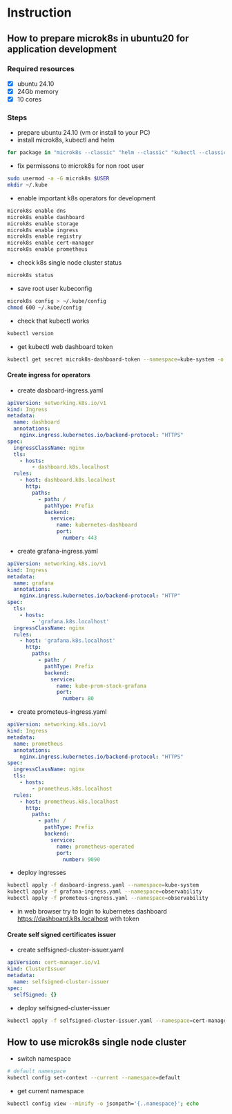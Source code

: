 # Instruction
## How to prepare microk8s in ubuntu20 for application development

### Required resources
- [X] ubuntu 24.10
- [X] 24Gb memory
- [X] 10 cores

### Steps
- prepare ubuntu 24.10 (vm or install to your PC)
- install microk8s, kubectl and helm
```bash
for package in "microk8s --classic" "helm --classic" "kubectl --classic" ; do sudo snap install $package; done
```
- fix permissons to microk8s for non root user
```bash
sudo usermod -a -G microk8s $USER
mkdir ~/.kube
```
- enable important k8s operators for development
```bash
microk8s enable dns
microk8s enable dashboard
microk8s enable storage
microk8s enable ingress
microk8s enable registry
microk8s enable cert-manager
microk8s enable prometheus
```
- check k8s single node cluster status
```bash
microk8s status
```
- save root user kubeconfig
```bash
microk8s config > ~/.kube/config
chmod 600 ~/.kube/config
```
- check that kubectl works
```bash
kubectl version
```
- get kubectl web dashboard token
```bash
kubectl get secret microk8s-dashboard-token --namespace=kube-system -o jsonpath="{.data.token}" | base64 --decode ; echo
```
#### Create ingress for operators
- create dasboard-ingress.yaml
```yaml
apiVersion: networking.k8s.io/v1
kind: Ingress
metadata:
  name: dashboard
  annotations:
    nginx.ingress.kubernetes.io/backend-protocol: "HTTPS"
spec:
  ingressClassName: nginx
  tls:
    - hosts:
        - dashboard.k8s.localhost
  rules:
    - host: dashboard.k8s.localhost
      http:
        paths:
          - path: /
            pathType: Prefix
            backend:
              service:
                name: kubernetes-dashboard
                port:
                  number: 443
```
- create grafana-ingress.yaml
```yaml
apiVersion: networking.k8s.io/v1
kind: Ingress
metadata:
  name: grafana
  annotations:
    nginx.ingress.kubernetes.io/backend-protocol: "HTTP"
spec:
  tls:
    - hosts:
        - 'grafana.k8s.localhost'
  ingressClassName: nginx
  rules:
    - host: 'grafana.k8s.localhost'
      http:
        paths:
          - path: /
            pathType: Prefix
            backend:
              service:
                name: kube-prom-stack-grafana
                port:
                  number: 80
```
- create prometeus-ingress.yaml
```yaml
apiVersion: networking.k8s.io/v1
kind: Ingress
metadata:
  name: prometheus
  annotations:
    nginx.ingress.kubernetes.io/backend-protocol: "HTTPS"
spec:
  ingressClassName: nginx
  tls:
    - hosts:
        - prometheus.k8s.localhost
  rules:
    - host: prometheus.k8s.localhost
      http:
        paths:
          - path: /
            pathType: Prefix
            backend:
              service:
                name: prometheus-operated
                port:
                  number: 9090
```
- deploy ingresses
```bash
kubectl apply -f dasboard-ingress.yaml --namespace=kube-system
kubectl apply -f grafana-ingress.yaml --namespace=observability
kubectl apply -f prometeus-ingress.yaml --namespace=observability
```
- in web browser try to login to kubernetes dashboard https://dashboard.k8s.localhost with token

#### Create self signed certificates issuer
- create selfsigned-cluster-issuer.yaml
```yaml
apiVersion: cert-manager.io/v1
kind: ClusterIssuer
metadata:
  name: selfsigned-cluster-issuer
spec:
  selfSigned: {}
```
- deploy selfsigned-cluster-issuer
```bash
kubectl apply -f selfsigned-cluster-issuer.yaml --namespace=cert-manager
```

## How to use microk8s single node cluster
- switch namespace
```bash
# default namespace
kubectl config set-context --current --namespace=default
```
- get current namespace
```bash
kubectl config view --minify -o jsonpath='{..namespace}'; echo
```
